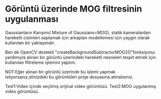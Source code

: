 # Görüntü üzerinde MOG filtresinin uygulanması

Gaussianların Karışımı( Mixture of Gaussians=MOG), statik kameralardan hareketli cisimleri saptamak için arkaplan modellemesi için yaygın olarak kullanılan bir yaklaşımdır.

Ben de OpenCV destekli "createBackgroundSubtractorMOG2()"fonksiyonu yardımıyla alınan bir görüntü üzerindeki hareketli nesneleri tespit etmek için kullanılan filtreleme işlemini yaptım.

NOT:Eğer alınan bir görüntü üzerinde bu işlemi yapmak istiyorsanız,elinizdeki bu görüntüleri proje dosyasına atmalısınız.

Test1:Video içinde seçilmiş orijinal video görüntüsü.
Test2:MOG uygulanmış video görüntüsü.
